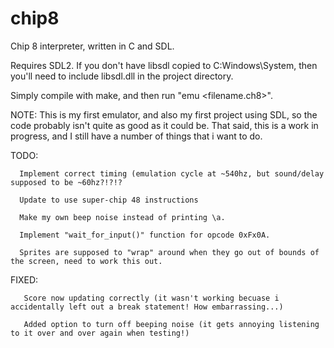 # chip8
Chip 8 interpreter, written in C and SDL. 

Requires SDL2. If you don't have libsdl copied to C:Windows\System, then you'll need to include libsdl.dll in the project directory.

Simply compile with make, and then run "emu <filename.ch8>".

NOTE: This is my first emulator, and also my first project using SDL, so the code probably isn't quite as good as it could be. That said, this is a work in progress, and I still have a number of things that i want to do.
        
TODO: 

      Implement correct timing (emulation cycle at ~540hz, but sound/delay supposed to be ~60hz?!?!?

      Update to use super-chip 48 instructions 
      
      Make my own beep noise instead of printing \a.
      
      Implement "wait_for_input()" function for opcode 0xFx0A.
      
      Sprites are supposed to "wrap" around when they go out of bounds of the screen, need to work this out.
      
FIXED: 

       Score now updating correctly (it wasn't working becuase i accidentally left out a break statement! How embarrassing...)
       
       Added option to turn off beeping noise (it gets annoying listening to it over and over again when testing!)
      
      
      
